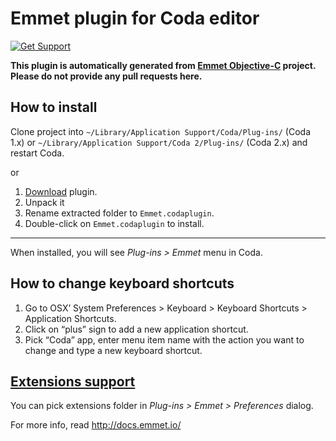 # Emmet plugin for Coda editor #

[![Get Support](http://codersclan.net/graphics/getSupport_github4.png)](http://codersclan.net/support/step1.php?repo_id=4)

**This plugin is automatically generated from [Emmet Objective-C](https://github.com/emmetio/emmet-objc) project. Please do not provide any pull requests here.**

## How to install ##

Clone project into `~/Library/Application Support/Coda/Plug-ins/` (Coda 1.x) or `~/Library/Application Support/Coda 2/Plug-ins/` (Coda 2.x) and restart Coda.

or

1. [Download](https://github.com/emmetio/Emmet.codaplugin/archive/master.zip) plugin.
2. Unpack it 
3. Rename extracted folder to `Emmet.codaplugin`.
4. Double-click on `Emmet.codaplugin` to install.

----------------

When installed, you will see *Plug-ins > Emmet* menu in Coda.

## How to change keyboard shortcuts ##

1. Go to OSX’ System Preferences > Keyboard > Keyboard Shortcuts > Application Shortcuts.
2. Click on “plus” sign to add a new application shortcut.
3. Pick “Coda” app, enter menu item name with the action you want to change and type a new keyboard shortcut.

## [Extensions support](http://docs.emmet.io/customization/) ##

You can pick extensions folder in *Plug-ins > Emmet > Preferences* dialog.

For more info, read http://docs.emmet.io/
